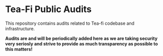 # Tea-Fi Public Audits

This repository contains audits related to Tea-fi codebase and infrastructure. 

**Audits are and will be periodically added here as we are taking security very seriosly and strive to provide as much transparency as possible to this matters!**
